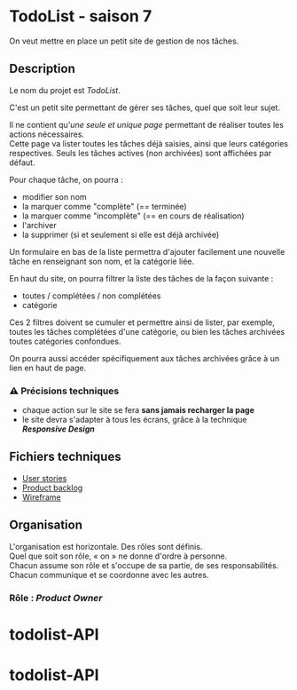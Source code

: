# TodoList - saison 7

On veut mettre en place un petit site de gestion de nos tâches.

## Description

Le nom du projet est _TodoList_.

C'est un petit site permettant de gérer ses tâches, quel que soit leur sujet.

Il ne contient qu'_une seule et unique page_ permettant de réaliser toutes les actions nécessaires.  
Cette page va lister toutes les tâches déjà saisies, ainsi que leurs catégories respectives. Seuls les tâches actives (non archivées) sont affichées par défaut.

Pour chaque tâche, on pourra :

- modifier son nom
- la marquer comme "complète" (== terminée)
- la marquer comme "incomplète" (== en cours de réalisation)
- l'archiver
- la supprimer (si et seulement si elle est déjà archivée)

Un formulaire en bas de la liste permettra d'ajouter facilement une nouvelle tâche en renseignant son nom, et la catégorie liée.

En haut du site, on pourra filtrer la liste des tâches de la façon suivante :

- toutes / complétées / non complétées
- catégorie

Ces 2 filtres doivent se cumuler et permettre ainsi de lister, par exemple, toutes les tâches complétées d'une catégorie, ou bien les tâches archivées toutes catégories confondues.

On pourra aussi accéder spécifiquement aux tâches archivées grâce à un lien en haut de page.

### :warning: Précisions techniques

- chaque action sur le site se fera **sans jamais recharger la page**
- le site devra s'adapter à tous les écrans, grâce à la technique **_Responsive Design_**

## Fichiers techniques

- [User stories](docs/user_stories.md)
- [Product backlog](docs/product_backlog.md)
- [Wireframe](docs/wireframe.png)

## Organisation

L'organisation est horizontale. Des rôles sont définis.  
Quel que soit son rôle, « on » ne donne d'ordre à personne.  
Chacun assume son rôle et s'occupe de sa partie, de ses responsabilités.  
Chacun communique et se coordonne avec les autres.

### Rôle : _Product Owner_

# todolist-API
# todolist-API
